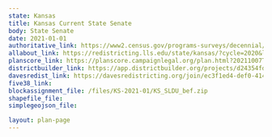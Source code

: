 ```yaml
---
state: Kansas
title: Kansas Current State Senate
body: State Senate
date: 2021-01-01
authoritative_link: https://www2.census.gov/programs-surveys/decennial/2020/data/01-Redistricting_File--PL_94-171/
allabout_link: https://redistricting.lls.edu/state/kansas/?cycle=2020&level=Congress&startdate=
planscore_link: https://planscore.campaignlegal.org/plan.html?20211007T223805.364202524Z
districtbuilder_link: https://app.districtbuilder.org/projects/d24354fd-1fa5-4d3b-a9bf-e61faefc2b55
davesredist_link: https://davesredistricting.org/join/ec3f1ed4-def0-4147-b857-520b67cfb013
five38_link:
blockassignment_file: /files/KS-2021-01/KS_SLDU_bef.zip
shapefile_file:
simplegeojson_file:

layout: plan-page
---
```

